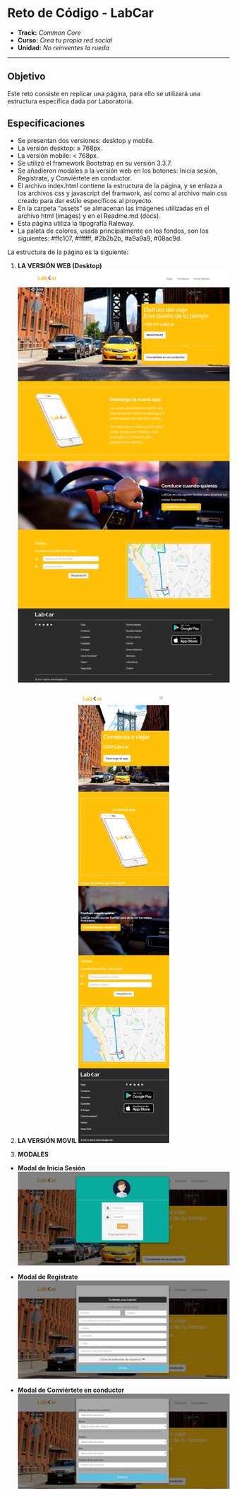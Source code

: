 # Reto de Código - LabCar

* **Track:** _Common Core_
* **Curso:** _Crea tu propia red social_
* **Unidad:** _No reinventes la rueda_

***

## Objetivo

Este reto consiste en replicar una página, para ello se utilizará una estructura específica dada por Laboratoria.

## Especificaciones

* Se presentan dos versiones: desktop y mobile.
* La versión desktop: ≥ 768px.
* La versión mobile: < 768px.
* Se utilizó el framework Bootstrap en su versión 3.3.7.
* Se añadieron modales a la versión web en los botones: Inicia sesión, Regístrate, y Conviértete en conductor.
* El archivo index.html contiene la estructura de la página, y se enlaza a los archivos css y javascript del framwork, así como al archivo main.css creado para dar estilo específicos al proyecto.
* En la carpeta “assets” se almacenan las imágenes utilizadas en el archivo html (images) y en el Readme.md (docs).
* Esta página utiliza la tipografía Raleway.
* La paleta de colores, usada principalmente en los fondos, son los siguientes: #ffc107, #ffffff, #2b2b2b, #a9a9a9, #08ac9d.

La estructura de la página es la siguiente:
1. **LA VERSIÓN WEB (Desktop)**
![Versión-web](assets/docs/desktop.png "Versión-web")

2. **LA VERSIÓN MOVIL**
![Versión-mobile](assets/docs/mobile.png "Versión-mobile")

3. **MODALES**
* **Modal de Inicia Sesión**
![sesion](assets/docs/iniciaSesion.png "sesion")

* **Modal de Regístrate**
![registrate](assets/docs/registrate.png "registrate")

* **Modal de Conviértete en conductor**
![conduce](assets/docs/conduce.png "conduce")